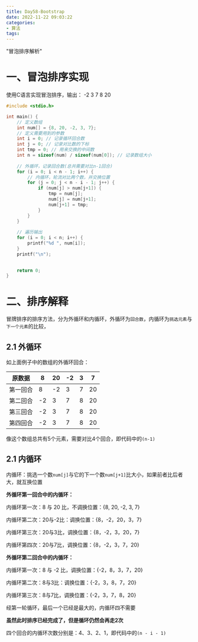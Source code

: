 ```yaml
---
title: Day58-Bootstrap
date: 2022-11-22 09:03:22
categories:
- 算法
tags:
---
```


"冒泡排序解析"

# 一、冒泡排序实现

使用C语言实现冒泡排序，输出： -2 3 7 8 20

```c
#include <stdio.h>

int main() {
    // 定义数组
    int num[] = {8, 20, -2, 3, 7};
   	// 定义需要用到的参数
    int i = 0; // 记录循环回合数
    int j = 0; // 记录对比数的下标
    int tmp = 0; // 用来交换的中间数
   	int n = sizeof(num) / sizeof(num[0]); // 记录数组大小
    
    // 外循环，记录回合数(总共需要对比n-1回合)
    for (i = 0; i < n - 1; i++) {
        // 内循环，轮流对比两个数，并交换位置
        for (j = 0; j < n - i - 1; j++) {
            if (num[j] > num[j+1]) {
            	tmp = num[j];
                num[j] = num[j+1];
                num[j+1] = tmp;
            }
        }
    }
    
    // 遍历输出
    for (i = 0; i < n; i++) {
        printf("%d ", num[i]);
    }
    printf("\n");
    

    return 0;
}
```

# 二、排序解释

冒牌排序的排序方法，分为外循环和内循环，外循环为`回合数`，内循环为`挑选元素`与`下一个元素`的比较，

## 2.1 外循环

如上面例子中的数组的外循环回合：

| 原数据   | 8    | 20   | -2   | 3    | 7    |
| -------- | ---- | ---- | ---- | ---- | ---- |
| 第一回合 | 8    | -2   | 3    | 7    | 20   |
| 第二回合 | -2   | 3    | 7    | 8    | 20   |
| 第三回合 | -2   | 3    | 7    | 8    | 20   |
| 第四回合 | -2   | 3    | 7    | 8    | 20   |

像这个数组总共有5个元素，需要对比4个回合，即代码中的`(n-1)`

## 2.1 内循环

内循环：挑选一个数`num[j]`与它的下一个数`num[j+1]`比大小，如果前者比后者大，就互换位置

**外循环第一回合中的内循环：**

内循环第一次：8 与 20 比，不调换位置：{8,  20,  -2,  3,  7}

内循环第二次：20与-2比：调换位置：{8，-2，20，3，7}

内循环第三次：20与3比，调换位置：{8，-2，3，20，7}

内循环第四次：20与7比，调换位置：{8，-2，3，7，20}

**外循环第二回合中的内循环：**

内循环第一次：8 与 -2 比，调换位置：{-2，8，3，7，20}

内循环第二次：8与3比：调换位置：{-2，3，8，7，20}

内循环第三次：8与7比，调换位置：{-2，3，7，8，20}

经第一轮循环，最后一个已经是最大的，内循环四不需要

**虽然此时排序已经完成了，但是循环仍然会再走2次**

四个回合的内循环次数分别是：4、3、2、1，即代码中的`(n - i - 1)`